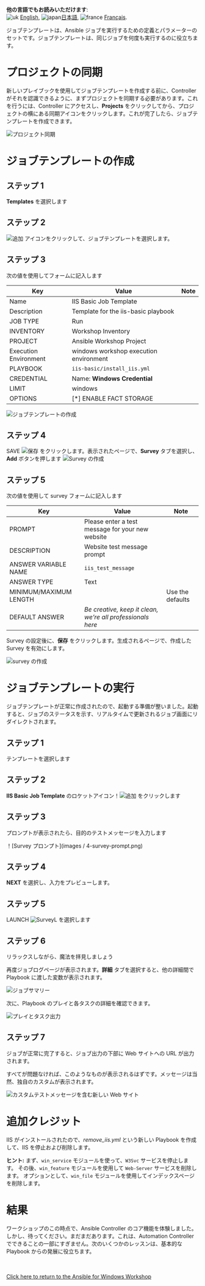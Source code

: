 **他の言語でもお読みいただけます**:
<br>![uk](../../../images/uk.png) [English](README.md),  ![japan](../../../images/japan.png)[日本語](README.ja.md), ![france](../../../images/fr.png) [Français](README.fr.md).
<br>

ジョブテンプレートは、Ansible
ジョブを実行するための定義とパラメーターのセットです。ジョブテンプレートは、同じジョブを何度も実行するのに役立ちます。

プロジェクトの同期
===========================

新しいプレイブックを使用してジョブテンプレートを作成する前に、Controller
がそれを認識できるように、まずプロジェクトを同期する必要があります。これを行うには、Controller にアクセスし、**Projects**
をクリックしてから、プロジェクトの横にある同期アイコンをクリックします。これが完了したら、ジョブテンプレートを作成できます。

![プロジェクト同期](images/4-project-sync.png)

ジョブテンプレートの作成
====================================

ステップ 1
--------------

**Templates** を選択します

ステップ 2
--------------

![追加](images/add.png) アイコンをクリックして、ジョブテンプレートを選択します。

ステップ 3
--------------

次の値を使用してフォームに記入します

| Key         | Value                                        | Note |
|-------------|----------------------------------------------|------|
| Name        | IIS Basic Job Template                       |      |
| Description | Template for the iis-basic playbook          |      |
| JOB TYPE    | Run                                          |      |
| INVENTORY   | Workshop Inventory                   |      |
| PROJECT     | Ansible Workshop Project                     |      |
| Execution Environment | windows workshop execution environment             |      |
| PLAYBOOK    | `iis-basic/install_iis.yml`                  |      |
| CREDENTIAL  | Name: **Windows Credential** |      |
| LIMIT       | windows                                      |      |
| OPTIONS     | [*] ENABLE FACT STORAGE                        |      |

![ジョブテンプレートの作成](images/4-create-job-template.png)

ステップ 4
--------------

SAVE ![保存](images/at_save.png) をクリックします。表示されたページで、**Survey** タブを選択し、**Add**
ボタンを押します ![Survey の作成](images/4-create-survey.png)

ステップ 5
--------------

次の値を使用して survey フォームに記入します

| Key                    | Value                                                      | Note             |
|------------------------|------------------------------------------------------------|------------------|
| PROMPT                 | Please enter a test message for your new website           |                  |
| DESCRIPTION            | Website test message prompt                                |                  |
| ANSWER VARIABLE NAME   | `iis_test_message`                                         |                  |
| ANSWER TYPE            | Text                                                       |                  |
| MINIMUM/MAXIMUM LENGTH |                                                            | Use the defaults |
| DEFAULT ANSWER         | *Be creative, keep it clean, we’re all professionals here* |                  |

Survey の設定後に、**保存** をクリックします。生成されるページで、作成した Survey を有効にします。

![survey の作成](images/4-survey-created.png)


ジョブテンプレートの実行
====================================

ジョブテンプレートが正常に作成されたので、起動する準備が整いました。起動すると、ジョブのステータスを示す、リアルタイムで更新されるジョブ画面にリダイレクトされます。

ステップ 1
--------------

テンプレートを選択します


ステップ 2
--------------

**IIS Basic Job Template** のロケットアイコン！![追加](images/at_launch_icon.png)
をクリックします

ステップ 3
--------------

プロンプトが表示されたら、目的のテストメッセージを入力します

！[Survey プロンプト](images / 4-survey-prompt.png)

ステップ 4
--------------

**NEXT** を選択し、入力をプレビューします。

ステップ 5
--------------

LAUNCH ![SurveyL](images/4-survey-launch.png) を選択します

ステップ 6
--------------

リラックスしながら、魔法を拝見しましょう

再度ジョブログページが表示されます。**詳細** タブを選択すると、他の詳細間で Playbook に渡した変数が表示されます。

![ジョブサマリー](images/4-job-summary-details.png)

次に、Playbook のプレイと各タスクの詳細を確認できます。

![プレイとタスク出力](images/4-job-summary-output.png)

ステップ 7
--------------

ジョブが正常に完了すると、ジョブ出力の下部に Web サイトへの URL が出力されます。

すべてが問題なければ、このようなものが表示されるはずです。メッセージは当然、独自のカスタムが表示されます。

![カスタムテストメッセージを含む新しい Web サイト](images/4-website-output.png)

追加クレジット
=====================

IIS がインストールされたので、*remove\_iis.yml* という新しい Playbook を作成して、IIS を停止および削除します。

**ヒント:** まず、`win_service` モジュールを使って、`W3Svc` サービスを停止します。
その後、`win_feature` モジュールを使用して `Web-Server` サービスを削除します。
オプションとして、`win_file` モジュールを使用してインデックスページを削除します。

結果
======

ワークショップのこの時点で、Ansible Controller
のコア機能を体験しました。しかし、待ってください。まだまだあります。これは、Automation Controller
でできることの一部にすぎません。次のいくつかのレッスンは、基本的な Playbook からの発展に役立ちます。

<br><br>
[Click here to return to the Ansible for Windows Workshop](../README.md)
